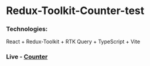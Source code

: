 # Redux-Toolkit-Counter-test

### Technologies:
React + Redux-Toolkit + RTK Query + TypeScript + Vite

### Live - [Counter](https://redux-toolkit-counter-test.netlify.app/)


